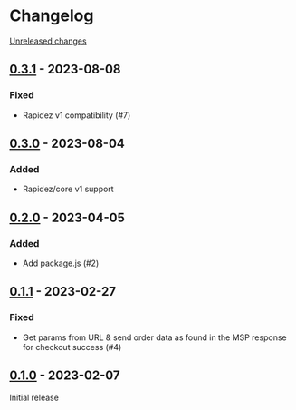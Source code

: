 # Changelog 

[Unreleased changes](https://github.com/rapidez/multisafepay/compare/0.3.1...master)
## [0.3.1](https://github.com/rapidez/multisafepay/releases/tag/0.3.1) - 2023-08-08

### Fixed

- Rapidez v1 compatibility (#7)

## [0.3.0](https://github.com/rapidez/multisafepay/releases/tag/0.3.0) - 2023-08-04

### Added

- Rapidez/core v1 support

## [0.2.0](https://github.com/rapidez/multisafepay/releases/tag/0.2.0) - 2023-04-05

### Added

- Add package.js (#2)

## [0.1.1](https://github.com/rapidez/multisafepay/releases/tag/0.1.1) - 2023-02-27

### Fixed

- Get params from URL & send order data as found in the MSP response for checkout success (#4)

## [0.1.0](https://github.com/rapidez/multisafepay/releases/tag/0.1.0) - 2023-02-07

Initial release

